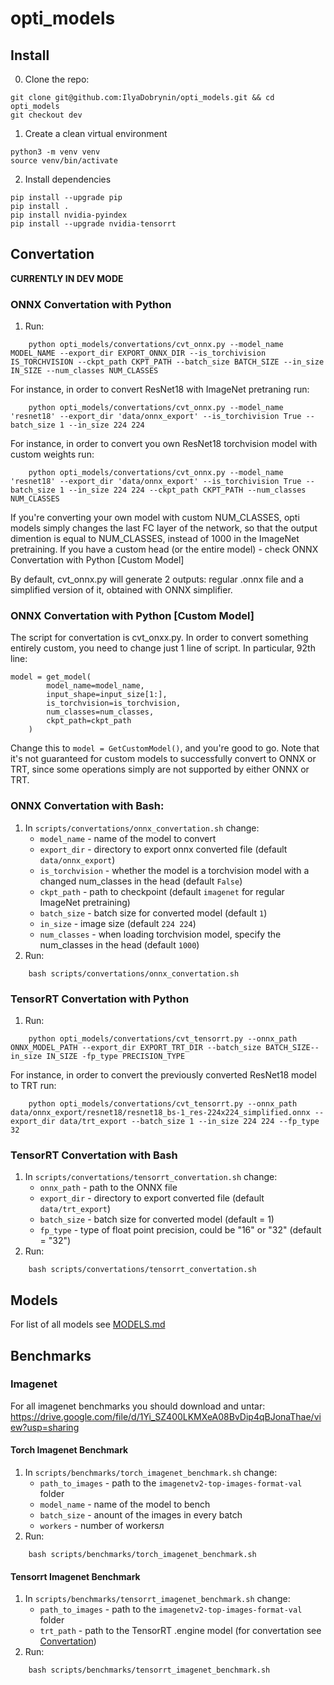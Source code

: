 # opti_models

## Install

0. Clone the repo:
```
git clone git@github.com:IlyaDobrynin/opti_models.git && cd opti_models
git checkout dev
```

1. Create a clean virtual environment 
```
python3 -m venv venv
source venv/bin/activate
```
2. Install dependencies
````
pip install --upgrade pip
pip install .
pip install nvidia-pyindex
pip install --upgrade nvidia-tensorrt
````

## Convertation
**CURRENTLY IN DEV MODE**



### ONNX Convertation with Python

1. Run:
```
    python opti_models/convertations/cvt_onnx.py --model_name MODEL_NAME --export_dir EXPORT_ONNX_DIR --is_torchivision IS_TORCHVISION --ckpt_path CKPT_PATH --batch_size BATCH_SIZE --in_size IN_SIZE --num_classes NUM_CLASSES    
```
For instance, in order to convert ResNet18 with ImageNet pretraning run:
```
    python opti_models/convertations/cvt_onnx.py --model_name 'resnet18' --export_dir 'data/onnx_export' --is_torchivision True --batch_size 1 --in_size 224 224
```
For instance, in order to convert you own ResNet18 torchvision model with custom weights run:
```
    python opti_models/convertations/cvt_onnx.py --model_name 'resnet18' --export_dir 'data/onnx_export' --is_torchivision True --batch_size 1 --in_size 224 224 --ckpt_path CKPT_PATH --num_classes NUM_CLASSES
```

If you're converting your own model with custom NUM_CLASSES, opti models simply changes the last FC layer of the network, so that the output dimention is equal to NUM_CLASSES, instead of 1000 in the ImageNet pretraining. If you have a custom head (or the entire model) - check ONNX Convertation with Python [Custom Model]

By default, cvt_onnx.py will generate 2 outputs: regular .onnx file and a simplified version of it, obtained with ONNX simplifier. 


### ONNX Convertation with Python [Custom Model]

The script for convertation is cvt_onxx.py. In order to convert something entirely custom, you need to change just 1 line of script. In particular, 92th line:

````
model = get_model(
        model_name=model_name,
        input_shape=input_size[1:],
        is_torchvision=is_torchvision,
        num_classes=num_classes,
        ckpt_path=ckpt_path
    )
````
Change this to `model = GetCustomModel()`, and you're good to go. Note that it's not guaranteed for custom models to successfully convert to ONNX or TRT, since some operations simply are not supported by either ONNX or TRT.   


### ONNX Convertation with Bash:

1. In `scripts/convertations/onnx_convertation.sh` change:
    - `model_name` - name of the model to convert
    - `export_dir` - directory to export onnx converted file (default `data/onnx_export`)
    - `is_torchvision` - whether the model is a torchvision model with a changed num_classes in the head (default `False`)
    - `ckpt_path` - path to checkpoint (default `imagenet` for regular ImageNet pretraining)
    - `batch_size` - batch size for converted model (default `1`) 
    - `in_size` - image size (default `224 224`)
    - `num_classes` - when loading torchvision model, specify the num_classes in the head (default `1000`)
2. Run:
```
    bash scripts/convertations/onnx_convertation.sh
```

### TensorRT Convertation with Python

1. Run:
```
    python opti_models/convertations/cvt_tensorrt.py --onnx_path ONNX_MODEL_PATH --export_dir EXPORT_TRT_DIR --batch_size BATCH_SIZE--in_size IN_SIZE -fp_type PRECISION_TYPE    
```

For instance, in order to convert the previously converted ResNet18 model to TRT run:

```
    python opti_models/convertations/cvt_tensorrt.py --onnx_path data/onnx_export/resnet18/resnet18_bs-1_res-224x224_simplified.onnx --export_dir data/trt_export --batch_size 1 --in_size 224 224 --fp_type 32
```
### TensorRT Convertation with Bash

1. In `scripts/convertations/tensorrt_convertation.sh` change:
    - `onnx_path` - path to the ONNX file
    - `export_dir` - directory to export converted file (default `data/trt_export`)
    - `batch_size` - batch size for converted model (default = 1) 
    - `fp_type` - type of float point precision, could be "16" or "32" (default = "32") 
2. Run:
```
    bash scripts/convertations/tensorrt_convertation.sh
```

## Models
For list of all models see [MODELS.md](/opti_models/models/MODELS.md)

## Benchmarks

### Imagenet
For all imagenet benchmarks you should download and untar: https://drive.google.com/file/d/1Yi_SZ400LKMXeA08BvDip4qBJonaThae/view?usp=sharing

#### Torch Imagenet Benchmark
1. In `scripts/benchmarks/torch_imagenet_benchmark.sh` change:
    - `path_to_images` - path to the `imagenetv2-top-images-format-val` folder
    - `model_name` - name of the model to bench
    - `batch_size` - anount of the images in every batch
    - `workers` - number of workersл 
2. Run: 
```
    bash scripts/benchmarks/torch_imagenet_benchmark.sh
```
#### Tensorrt Imagenet Benchmark
1.  In `scripts/benchmarks/tensorrt_imagenet_benchmark.sh` change:
    - `path_to_images` - path to the `imagenetv2-top-images-format-val` folder
    - `trt_path` - path to the TensorRT .engine model (for convertation see [Convertation](#Convertation))
2. Run: 
```
    bash scripts/benchmarks/tensorrt_imagenet_benchmark.sh
```
